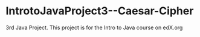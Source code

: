# IntrotoJavaProject3--Caesar-Cipher
3rd Java Project. This project is for the Intro to Java course on edX.org
